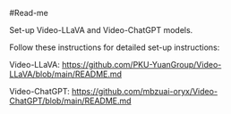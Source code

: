 #Read-me

Set-up Video-LLaVA and Video-ChatGPT models.

Follow these instructions for detailed set-up instructions:

Video-LLaVA: https://github.com/PKU-YuanGroup/Video-LLaVA/blob/main/README.md

Video-ChatGPT: https://github.com/mbzuai-oryx/Video-ChatGPT/blob/main/README.md
